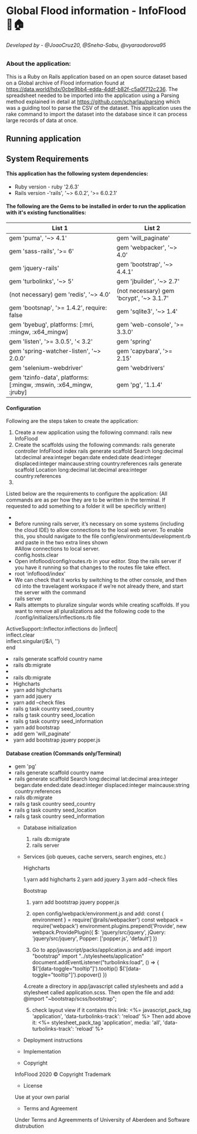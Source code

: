 # Global Flood information - InfoFlood :ocean::house:
###### *Developed by - @JoaoCruz20, @Sneha-Sabu, @vyaraodorova95*
### About the application:
This is a Ruby on Rails application based on an open source dataset based on a Global archive of Flood information found at https://data.world/hdx/0cbe9bb4-edda-4ddf-b82f-c5a0f712c236.
The spreadsheet needed to be imported into the application using a Parsing method explained in detail at https://github.com/scharlau/parsing which was a guiding tool to parse the CSV of the dataset. This application uses the rake command to import the dataset into the database since it can process large records of data at once. </p>

## Running application


## System Requirements 
#### This application has the following system dependencies:
* Ruby version  - ruby '2.6.3'
* Rails version -'rails', '~> 6.0.2', '>= 6.0.2.1'

#### The following are the Gems to be installed in order to run the application with it's existing functionalities:
List 1 | List 2 
------------ | -------------
gem 'puma', '~> 4.1'| gem 'will_paginate'
gem 'sass-rails', '>= 6' | gem 'webpacker', '~> 4.0'
gem 'jquery-rails' | gem 'bootstrap', '~> 4.4.1'
gem 'turbolinks', '~> 5' | gem 'jbuilder', '~> 2.7'
(not necessary) gem 'redis', '~> 4.0' | (not necessary) gem 'bcrypt', '~> 3.1.7'
gem 'bootsnap', '>= 1.4.2', require: false | gem 'sqlite3', '~> 1.4'
gem 'byebug', platforms: [:mri, :mingw, :x64_mingw] | gem 'web-console', '>= 3.3.0'
gem 'listen', '>= 3.0.5', '< 3.2' | gem 'spring'
gem 'spring-watcher-listen', '~> 2.0.0' | gem 'capybara', '>= 2.15'
gem 'selenium-webdriver' | gem 'webdrivers'
gem 'tzinfo-data', platforms: [:mingw, :mswin, :x64_mingw, :jruby] | gem 'pg', '1.1.4'

#### Configuration 
Following are the steps taken to create the application:
1. Create a new application using the following command:
  rails new InfoFlood
2. Create the scaffolds using the following commands:
  rails generate controller InfoFlood index
  rails generate scaffold Search long:decimal lat:decimal area:integer began:date ended:date dead:integer displaced:integer    maincause:string country:references
  rails generate scaffold Location long:decimal lat:decimal area:integer country:references
3.  
Listed below are the requirements to configure the application: (All commands are as per how they are to be written in the terminal. If requested to add something to a folder it will be specificly written)

* 
* Before running rails server, it’s necessary on some systems (including the cloud IDE) to allow connections to the local web server. To enable this, you should navigate to the file config/environments/development.rb and paste in the two extra lines shown <br/>
  #Allow connections to local server. <br/>
 config.hosts.clear </li>
* Open infoflood/config/routes.rb in your editor. Stop the rails server if you have it running so that changes to the routes file take effect.
* root 'infoflood/index' </li>
  	<li>We can check that it works by switching to the other console, and then cd into the travelagent workspace if we’re not already there, and start the server with the command <br/>
		rails server </li>
        <li>Rails attempts to pluralize singular words while creating scaffolds. If you want to remove all pluralizations add the following code to the /config/initializers/inflections.rb file <br/>
ActiveSupport::Inflector.inflections do |inflect| <br/>
  inflect.clear <br/>
inflect.singular(/$/i, '') <br/>
		end </li>
	<li>rails generate scaffold country name </li>
	<li>rails db:migrate</li>
  	<li></li>
	<li>rails db:migrate</li>
	<li>Highcharts </li>
	<li>yarn add highcharts </li>
	<li>yarn add jquery</li>
	<li>yarn add –check files</li>
	<li>rails g task country seed_country</li>
	<li>rails g task country seed_location</li>
	<li>rails g task country seed_information</li>
	<li>yarn add bootstrap</li>
	<li>add gem 'will_paginate' </li>
	<li>yarn add bootstrap jquery popper.js</li> </ul>

<h4> Database creation (Commands only/Terminal) </h4>
  <ul>
	<li>gem 'pg'  </li>
	<li>rails generate scaffold country name </li>
	<li>rails generate scaffold Search long:decimal lat:decimal area:integer began:date ended:date dead:integer displaced:integer maincause:string country:references </li>
	<li>rails db:migrate </li>
	<li>rails g task country seed_country</li>
	<li>rails g task country seed_location</li>
	<li>rails g task country seed_information</li>
	

* Database initialization
  1. rails db:migrate
  2. rails server

* Services (job queues, cache servers, search engines, etc.)

    Highcharts
    
    1.yarn add highcharts
    2.yarn add jquery
    3.yarn add –check files
    
    Bootstrap
    
    1. yarn add bootstrap jquery popper.js
    2. open config/webpack/environment.js and add:
const { environment } = require('@rails/webpacker')
const webpack = require('webpack')
	environment.plugins.prepend('Provide',
new webpack.ProvidePlugin({
$: 'jquery/src/jquery',
jQuery: 'jquery/src/jquery',
Popper: ['popper.js', 'default']
})

   3. Go to app/javascript/packs/application.js and add:
import "bootstrap"
import "../stylesheets/application"
document.addEventListener("turbolinks:load", () => {    
    $('[data-toggle="tooltip"]').tooltip()
    $('[data-toggle="tooltip"]').popover()
})

   4.create a directory in app/javascript called stylesheets and add a stylesheet called application.scss. Then open the file and add:
@import "~bootstrap/scss/bootstrap";

   5. check layout view if it contains this link:
<%= javascript_pack_tag 'application', 'data-turbolinks-track': 'reload' %>
Then add above it:
<%= stylesheet_pack_tag 'application', media: 'all', 'data-turbolinks-track': 'reload' %>

* Deployment instructions

* Implementation

* Copyright

InfoFlood 2020 © Copyright Trademark

* License

Use at your own parial

* Terms and Agreement

Under Terms and Agreemments of University of Aberdeen and Software distrubution
